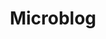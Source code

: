 ---
title: "Microblog"
description: "Where I post short, tweet-like content that I feel comfortable sharing publicly."
type: microblog
layout: "list"
menu:
  main:
    name: "Microblog"
    title: "Microblog"
    identifier: "microblog"
    url: "/microblog/"
    weight: 130
---